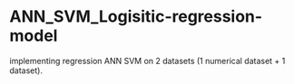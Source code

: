# ANN_SVM_Logisitic-regression-model
implementing regression ANN SVM on 2 datasets (1 numerical dataset + 1 dataset).
